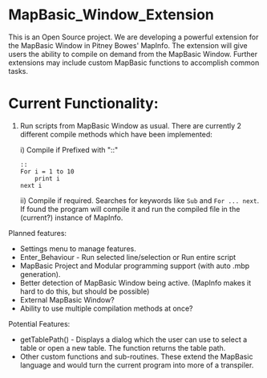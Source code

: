 # MapBasic_Window_Extension
This is an Open Source project. We are developing a powerful extension for the MapBasic Window in Pitney Bowes' MapInfo. The extension will give users the ability to compile on demand from the MapBasic Window. Further extensions may include custom MapBasic functions to accomplish common tasks.

# Current Functionality:
1. Run scripts from MapBasic Window as usual. There are currently 2 different compile methods which have been implemented:
    
    i) Compile if Prefixed with "::"
    
    ```  
    ::
    For i = 1 to 10
        print i
    next i
    ```
    
    ii) Compile if required. Searches for keywords like `Sub` and `For ... next`. If found the program will compile it and run the compiled file in the (current?) instance of MapInfo.




Planned features:
* Settings menu to manage features.
* Enter_Behaviour - Run selected line/selection or Run entire script
* MapBasic Project and Modular programming support (with auto .mbp generation).
* Better detection of MapBasic Window being active. (MapInfo makes it hard to do this, but should be possible)
* External MapBasic Window?
* Ability to use multiple compilation methods at once?


Potential Features:
* getTablePath() - Displays a dialog which the user can use to select a table or open a new table. The function returns the table path.
* Other custom functions and sub-routines. These extend the MapBasic language and would turn the current program into more of a transpiler.

